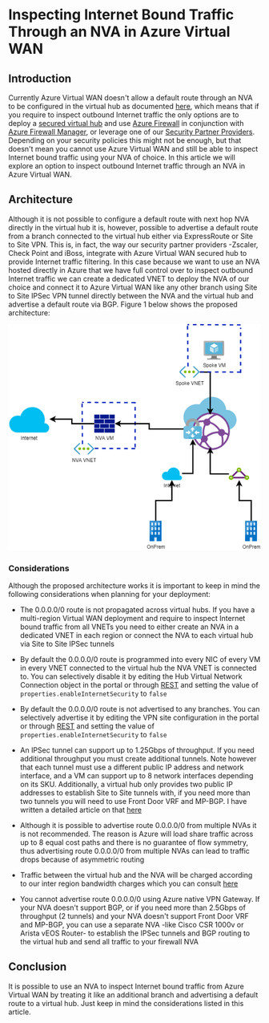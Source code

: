 # Inspecting Internet Bound Traffic Through an NVA in Azure Virtual WAN

## Introduction

Currently Azure Virtual WAN doesn't allow a default route through an NVA to be configured in the virtual hub as documented [here](https://docs.microsoft.com/en-us/azure/virtual-wan/scenario-route-through-nvas-custom#workflow), which means that if you require to inspect outbound Internet traffic the only options are to deploy a [secured virtual hub](https://docs.microsoft.com/en-us/azure/firewall-manager/secured-virtual-hub) and use [Azure Firewall](https://docs.microsoft.com/en-us/azure/firewall/overview) in conjunction with [Azure Firewall Manager](https://docs.microsoft.com/en-us/azure/firewall-manager/overview), or leverage one of our [Security Partner Providers](https://docs.microsoft.com/en-us/azure/firewall-manager/trusted-security-partners). Depending on your security policies this might not be enough, but that doesn't mean you cannot use Azure Virtual WAN and still be able to inspect Internet bound traffic using your NVA of choice. In this article we will explore an option to inspect outbound Internet traffic through an NVA in Azure Virtual WAN.

## Architecture

Although it is not possible to configure a default route with next hop NVA directly in the virtual hub it is, however, possible to advertise a default route from a branch connected to the virtual hub either via ExpressRoute or Site to Site VPN. This is, in fact, the way our security partner providers -Zscaler, Check Point and iBoss, integrate with Azure Virtual WAN secured hub to provide Internet traffic filtering. In this case because we want to use an NVA hosted directly in Azure that we have full control over to inspect outbound Internet traffic we can create a dedicated VNET to deploy the NVA of our choice and connect it to Azure Virtual WAN like any other branch using Site to Site IPSec VPN tunnel directly between the NVA and the virtual hub and advertise a default route via BGP. Figure 1 below shows the proposed architecture:

![Figure 1 - Reference Architecture][Figure1]

[Figure1]: ../Images/internet-to-nva-vwan/NVA_VWAN.png "Reference Architecture"

### Considerations

Although the proposed architecture works it is important to keep in mind the following considerations when planning for your deployment:

- The 0.0.0.0/0 route is not propagated across virtual hubs. If you have a multi-region Virtual WAN deployment and require to inspect Internet bound traffic from all VNETs you need to either create an NVA in a dedicated VNET in each region or connect the NVA to each virtual hub via Site to Site IPSec tunnels

- By default the 0.0.0.0/0 route is programmed into every NIC of every VM in every VNET connected to the virtual hub the NVA VNET is connected to. You can selectively disable it by editing the Hub Virtual Network Connection object in the portal or through [REST](https://docs.microsoft.com/rest/api/virtualwan/hubvirtualnetworkconnections/createorupdate) and setting the value of `properties.enableInternetSecurity` to `false`

- By default the 0.0.0.0/0 route is not advertised to any branches. You can selectively advertise it by editing the VPN site configuration in the portal or through [REST](https://docs.microsoft.com/rest/api/virtualwan/vpnconnections/createorupdate) and setting the value of `properties.enableInternetSecurity` to `false`

- An IPSec tunnel can support up to 1.25Gbps of throughput. If you need additional throughput you must create additional tunnels. Note however that each tunnel must use a different public IP address and network interface, and a VM can support up to 8 network interfaces depending on its SKU. Additionally, a virtual hub only provides two public IP addresses to establish Site to Site tunnels with, if you need more than two tunnels you will need to use Front Door VRF and MP-BGP. I have written a detailed article on that [here](https://github.com/jocortems/azurehybridnetworking/tree/main/Multiple-VPN-Tunnels-From-CiscoCSR-to-AzureVNG)

- Although it is possible to advertise route 0.0.0.0/0 from multiple NVAs it is not recommended. The reason is Azure will load share traffic across up to 8 equal cost paths and there is no guarantee of flow symmetry, thus advertising route 0.0.0.0/0 from multiple NVAs can lead to traffic drops because of asymmetric routing

- Traffic between the virtual hub and the NVA will be charged according to our inter region bandwidth charges which you can consult [here](https://azure.microsoft.com/pricing/details/bandwidth/)

- You cannot advertise route 0.0.0.0/0 using Azure native VPN Gateway. If your NVA doesn't support BGP, or if you need more than 2.5Gbps of throughput (2 tunnels) and your NVA doesn't support Front Door VRF and MP-BGP, you can use a separate NVA -like Cisco CSR 1000v or Arista vEOS Router- to establish the IPSec tunnels and BGP routing to the virtual hub and send all traffic to your firewall NVA

## Conclusion

It is possible to use an NVA to inspect Internet bound traffic from Azure Virtual WAN by treating it like an additional branch and advertising a default route to a virtual hub. Just keep in mind the considerations listed in this article.
